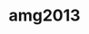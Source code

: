 ---
title: "amg2013"
layout: cache
categories: [package, v0.20.1]
meta: {"versions": ["master"], "compilers": ["gcc@=7.3.1"], "oss": ["amzn2"], "platforms": ["linux"], "targets": ["aarch64", "neoverse_n1", "x86_64_v3"], "stacks": ["aws-ahug", "aws-ahug-aarch64", "root"], "num_specs": 3, "num_specs_by_stack": {"root": 3, "aws-ahug-aarch64": 2, "aws-ahug": 1}}
spec_details: [{"hash": "ualyezgd5ijs3tdmdrjklluay7ob7ut2", "compiler": "gcc@=7.3.1", "versions": ["master"], "os": "amzn2", "platform": "linux", "target": "aarch64", "variants": ["~assumedpartition", "build_system=makefile", "~int64", "+openmp"], "stacks": ["root", "aws-ahug-aarch64"], "size": "-", "tarball": "https://binaries.spack.io/v0.20.1/build_cache/linux-amzn2-aarch64/gcc-7.3.1/amg2013-master/linux-amzn2-aarch64-gcc-7.3.1-amg2013-master-ualyezgd5ijs3tdmdrjklluay7ob7ut2.spack"}, {"hash": "kfdd6z2woo23n25lrucdkbhcj34lkk7q", "compiler": "gcc@=7.3.1", "versions": ["master"], "os": "amzn2", "platform": "linux", "target": "neoverse_n1", "variants": ["~assumedpartition", "build_system=makefile", "~int64", "+openmp"], "stacks": ["root", "aws-ahug-aarch64"], "size": "-", "tarball": "https://binaries.spack.io/v0.20.1/build_cache/linux-amzn2-neoverse_n1/gcc-7.3.1/amg2013-master/linux-amzn2-neoverse_n1-gcc-7.3.1-amg2013-master-kfdd6z2woo23n25lrucdkbhcj34lkk7q.spack"}, {"hash": "p3usnmohed2zd5gq44chup2mag32jnpl", "compiler": "gcc@=7.3.1", "versions": ["master"], "os": "amzn2", "platform": "linux", "target": "x86_64_v3", "variants": ["~assumedpartition", "build_system=makefile", "~int64", "+openmp"], "stacks": ["root", "aws-ahug"], "size": "-", "tarball": "https://binaries.spack.io/v0.20.1/build_cache/linux-amzn2-x86_64_v3/gcc-7.3.1/amg2013-master/linux-amzn2-x86_64_v3-gcc-7.3.1-amg2013-master-p3usnmohed2zd5gq44chup2mag32jnpl.spack"}]
---